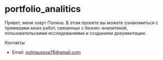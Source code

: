 # portfolio_analitics
Привет, меня зовут Полина. В этом проекте вы можете ознакомиться с примерами моих работ, связанных с бизнес-аналитикой, пользовательскими исследованиями и созданием документации.



 Контакты
- Email: polinausova76@gmail.com 
